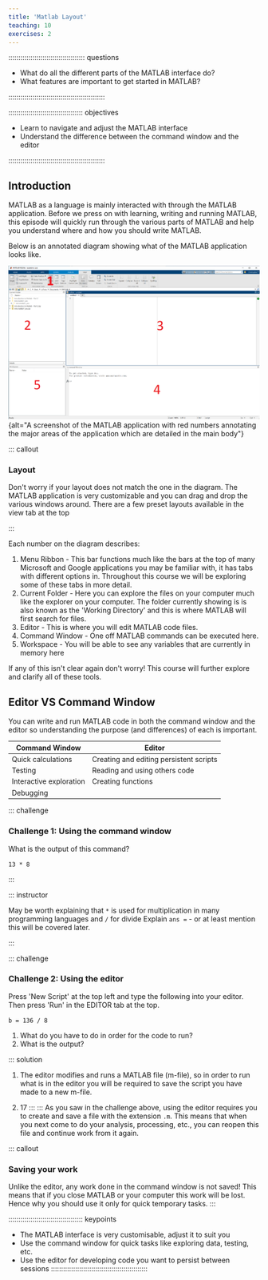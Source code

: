 ```yaml
---
title: 'Matlab Layout'
teaching: 10
exercises: 2
---
```


:::::::::::::::::::::::::::::::::::::: questions 

- What do all the different parts of the MATLAB interface do?
- What features are important to get started in MATLAB?

::::::::::::::::::::::::::::::::::::::::::::::::

::::::::::::::::::::::::::::::::::::: objectives

- Learn to navigate and adjust the MATLAB interface
- Understand the difference between the command window and the editor

::::::::::::::::::::::::::::::::::::::::::::::::

## Introduction

MATLAB as a language is mainly interacted with through the MATLAB application. Before we press on with learning, writing and running MATLAB, this episode will quickly run through the various parts of MATLAB and help you understand where and how you should write MATLAB.

Below is an annotated diagram showing what of the MATLAB application looks like.

![Annotated MATLAB Application](fig/blank_matlab.png){alt="A screenshot of the MATLAB application with red numbers annotating the major areas of the application which are detailed in the main body"}

::: callout
### Layout

Don't worry if your layout does not match the one in the diagram. The MATLAB application is very customizable and you can drag and drop the various windows around. There are a few preset layouts available in the view tab at the top 

:::

Each number on the diagram describes:

1. Menu Ribbon - This bar functions much like the bars at the top of many Microsoft and Google applications you may be familiar with, it has tabs with different options in. Throughout this course we will be exploring some of these tabs in more detail.
2. Current Folder - Here you can explore the files on your computer much like the explorer on your computer. The folder currently showing is is also known as the 'Working Directory' and this is where MATLAB will first search for files.
3. Editor - This is where you will edit MATLAB code files.
4. Command Window - One off MATLAB commands can be executed here.
5. Workspace - You will be able to see any variables that are currently in memory here

If any of this isn't clear again don't worry! This course will further explore and clarify all of these tools.




## Editor VS Command Window

You can write and run MATLAB code in both the command window and the editor so understanding the purpose (and differences) of each is important.

| Command Window | Editor |
|---|---|
| Quick calculations | Creating and editing persistent scripts |
| Testing | Reading and using others code |
| Interactive exploration | Creating functions |
| Debugging | |



::: challenge
### Challenge 1: Using the command window

What is the output of this command?
```
13 * 8
```
:::

::: instructor

May be worth explaining that `*` is used for multiplication in many programming languages and `/` for divide
Explain `ans =` - or at least mention this will be covered later.

:::

::: challenge
### Challenge 2: Using the editor

Press 'New Script' at the top left and type the following into your editor. Then press 'Run' in the EDITOR tab at the top.

```
b = 136 / 8
```

1. What do you have to do in order for the code to run?
2. What is the output?

::: solution

1. The editor modifies and runs a MATLAB file (m-file), so in order to run what is in the editor you will be required to save the script you have made to a new m-file.

2. 17
:::
:::
As you saw in the challenge above, using the editor requires you to create and save a file with the extension `.m`. This means that when you next come to do your analysis, processing, etc., you can reopen this file and continue work from it again. 

::: callout
### Saving your work

Unlike the editor, any work done in the command window is not saved! This means that if you close MATLAB or your computer this work will be lost. Hence why you should use it only for quick temporary tasks.
:::

::::::::::::::::::::::::::::::::::::: keypoints 
- The MATLAB interface is very customisable, adjust it to suit you
- Use the command window for quick tasks like exploring data, testing, etc.
- Use the editor for developing code you want to persist between sessions
::::::::::::::::::::::::::::::::::::::::::::::::

